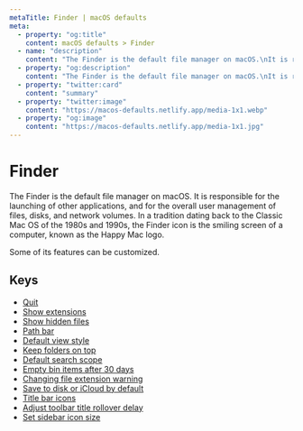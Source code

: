 ```yaml
---
metaTitle: Finder | macOS defaults
meta:
  - property: "og:title"
    content: macOS defaults > Finder
  - name: "description"
    content: "The Finder is the default file manager on macOS.\nIt is responsible for the launching of other applications,\nand for the overall user management of files, disks, and network volumes.\nIn a tradition dating back to the Classic Mac OS of the 1980s and 1990s,\nthe Finder icon is the smiling screen of a computer, known as the Happy Mac logo.\n\nSome of its features can be customized.\n"
  - property: "og:description"
    content: "The Finder is the default file manager on macOS.\nIt is responsible for the launching of other applications,\nand for the overall user management of files, disks, and network volumes.\nIn a tradition dating back to the Classic Mac OS of the 1980s and 1990s,\nthe Finder icon is the smiling screen of a computer, known as the Happy Mac logo.\n\nSome of its features can be customized.\n"
  - property: "twitter:card"
    content: "summary"
  - property: "twitter:image"
    content: "https://macos-defaults.netlify.app/media-1x1.webp"
  - property: "og:image"
    content: "https://macos-defaults.netlify.app/media-1x1.jpg"
---
```

# Finder

The Finder is the default file manager on macOS.
It is responsible for the launching of other applications,
and for the overall user management of files, disks, and network volumes.
In a tradition dating back to the Classic Mac OS of the 1980s and 1990s,
the Finder icon is the smiling screen of a computer, known as the Happy Mac logo.

Some of its features can be customized.


## Keys

- [Quit](./quitmenuitem.html)
- [Show extensions](./appleshowallextensions.html)
- [Show hidden files](./appleshowallfiles.html)
- [Path bar](./showpathbar.html)
- [Default view style](./fxpreferredviewstyle.html)
- [Keep folders on top](./_fxsortfoldersfirst.html)
- [Default search scope](./fxdefaultsearchscope.html)
- [Empty bin items after 30 days](./fxremoveoldtrashitems.html)
- [Changing file extension warning](./fxenableextensionchangewarning.html)
- [Save to disk or iCloud by default](./nsdocumentsavenewdocumentstocloud.html)
- [Title bar icons](./showwindowtitlebaricons.html)
- [Adjust toolbar title rollover delay](./nstoolbartitleviewrolloverdelay.html)
- [Set sidebar icon size](./nstableviewdefaultsizemode.html)
